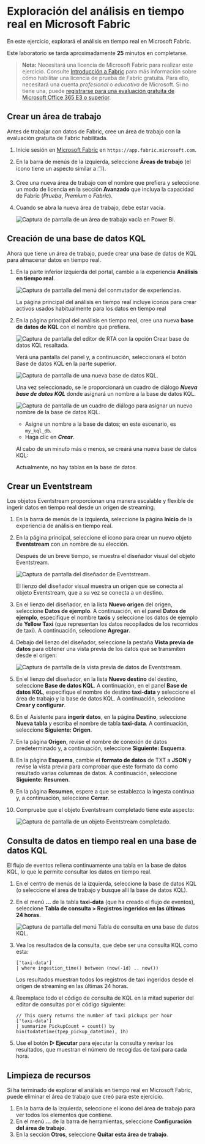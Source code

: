 # Exploración del análisis en tiempo real en Microsoft Fabric

En este ejercicio, explorará el análisis en tiempo real en Microsoft Fabric.

Este laboratorio se tarda aproximadamente **25** minutos en completarse.

> **Nota:** Necesitará una licencia de Microsoft Fabric para realizar este ejercicio. Consulte [Introducción a Fabric](https://learn.microsoft.com/fabric/get-started/fabric-trial) para más información sobre cómo habilitar una licencia de prueba de Fabric gratuita. Para ello, necesitará una cuenta *profesional* o *educativa* de Microsoft. Si no tiene una, puede [registrarse para una evaluación gratuita de Microsoft Office 365 E3 o superior](https://www.microsoft.com/microsoft-365/business/compare-more-office-365-for-business-plans).

## Crear un área de trabajo

Antes de trabajar con datos de Fabric, cree un área de trabajo con la evaluación gratuita de Fabric habilitada.

1. Inicie sesión en [Microsoft Fabric](https://app.fabric.microsoft.com) en `https://app.fabric.microsoft.com`.
2. En la barra de menús de la izquierda, seleccione **Áreas de trabajo** (el icono tiene un aspecto similar a &#128455;).
3. Cree una nueva área de trabajo con el nombre que prefiera y seleccione un modo de licencia en la sección **Avanzado** que incluya la capacidad de Fabric (*Prueba*, *Premium* o *Fabric*).
4. Cuando se abra la nueva área de trabajo, debe estar vacía.

    ![Captura de pantalla de un área de trabajo vacía en Power BI.](./images/new-workspace.png)

## Creación de una base de datos KQL

Ahora que tiene un área de trabajo, puede crear una base de datos de KQL para almacenar datos en tiempo real.

1. En la parte inferior izquierda del portal, cambie a la experiencia **Análisis en tiempo real**.

    ![Captura de pantalla del menú del conmutador de experiencias.](./images/fabric-real-time.png)

    La página principal del análisis en tiempo real incluye iconos para crear activos usados habitualmente para los datos en tiempo real

2. En la página principal del análisis en tiempo real, cree una nueva **base de datos de KQL** con el nombre que prefiera.

    ![Captura de pantalla del editor de RTA con la opción Crear base de datos KQL resaltada.](./images/create-kql-db.png)

   Verá una pantalla del panel y, a continuación, seleccionará el botón Base de datos KQL en la parte superior.

    ![Captura de pantalla de una nueva base de datos KQL.](./images/kql-database.png)

    Una vez seleccionado, se le proporcionará un cuadro de diálogo ***Nueva base de datos KQL*** donde asignará un nombre a la base de datos KQL.

    ![Captura de pantalla de un cuadro de diálogo para asignar un nuevo nombre de la base de datos KQL.](./images/name-kql-db.png)

   - Asigne un nombre a la base de datos; en este escenario, es `my_kql_db`.
   - Haga clic en ***Crear***.
  
    Al cabo de un minuto más o menos, se creará una nueva base de datos KQL:

    Actualmente, no hay tablas en la base de datos.

## Crear un Eventstream

Los objetos Eventstream proporcionan una manera escalable y flexible de ingerir datos en tiempo real desde un origen de streaming.

1. En la barra de menús de la izquierda, seleccione la página **Inicio** de la experiencia de análisis en tiempo real.
1. En la página principal, seleccione el icono para crear un nuevo objeto **Eventstream** con un nombre de su elección.

    Después de un breve tiempo, se muestra el diseñador visual del objeto Eventstream.

    ![Captura de pantalla del diseñador de Eventstream.](./images/eventstream-designer.png)

    El lienzo del diseñador visual muestra un origen que se conecta al objeto Eventstream, que a su vez se conecta a un destino.

1. En el lienzo del diseñador, en la lista **Nuevo origen** del origen, seleccione **Datos de ejemplo**. A continuación, en el panel **Datos de ejemplo**, especifique el nombre **taxis** y seleccione los datos de ejemplo de **Yellow Taxi** (que representan los datos recopilados de los recorridos de taxi). A continuación, seleccione **Agregar**.
1. Debajo del lienzo del diseñador, seleccione la pestaña **Vista previa de datos** para obtener una vista previa de los datos que se transmiten desde el origen:

    ![Captura de pantalla de la vista previa de datos de Eventstream.](./images/eventstream-preview.png)

1. En el lienzo del diseñador, en la lista **Nuevo destino** del destino, seleccione **Base de datos KQL**. A continuación, en el panel **Base de datos KQL**, especifique el nombre de destino **taxi-data** y seleccione el área de trabajo y la base de datos KQL. A continuación, seleccione **Crear y configurar**.
1. En el Asistente para **ingerir datos**, en la página **Destino**, seleccione **Nueva tabla** y escriba el nombre de tabla **taxi-data**. A continuación, seleccione **Siguiente: Origen**.
1. En la página **Origen**, revise el nombre de conexión de datos predeterminado y, a continuación, seleccione **Siguiente: Esquema**.
1. En la página **Esquema**, cambie el **formato de datos** de TXT a **JSON** y revise la vista previa para comprobar que este formato da como resultado varias columnas de datos. A continuación, seleccione **Siguiente: Resumen**.
1. En la página **Resumen**, espere a que se establezca la ingesta continua y, a continuación, seleccione **Cerrar**.
1. Compruebe que el objeto Eventstream completado tiene este aspecto:

    ![Captura de pantalla de un objeto Eventstream completado.](./images/complete-eventstream.png)

## Consulta de datos en tiempo real en una base de datos KQL

El flujo de eventos rellena continuamente una tabla en la base de datos KQL, lo que le permite consultar los datos en tiempo real.

1. En el centro de menús de la izquierda, seleccione la base de datos KQL (o seleccione el área de trabajo y busque allí la base de datos KQL).
1. En el menú **...** de la tabla **taxi-data** (que ha creado el flujo de eventos), seleccione **Tabla de consulta > Registros ingeridos en las últimas 24 horas**.

    ![Captura de pantalla del menú Tabla de consulta en una base de datos KQL.](./images/kql-query.png)

1. Vea los resultados de la consulta, que debe ser una consulta KQL como esta:

    ```kql
    ['taxi-data']
    | where ingestion_time() between (now(-1d) .. now())
    ```

    Los resultados muestran todos los registros de taxi ingeridos desde el origen de streaming en las últimas 24 horas.

1. Reemplace todo el código de consulta de KQL en la mitad superior del editor de consultas por el código siguiente:

    ```kql
    // This query returns the number of taxi pickups per hour
    ['taxi-data']
    | summarize PickupCount = count() by bin(todatetime(tpep_pickup_datetime), 1h)
    ```

1. Use el botón **&#9655; Ejecutar** para ejecutar la consulta y revisar los resultados, que muestran el número de recogidas de taxi para cada hora.

## Limpieza de recursos

Si ha terminado de explorar el análisis en tiempo real en Microsoft Fabric, puede eliminar el área de trabajo que creó para este ejercicio.

1. En la barra de la izquierda, seleccione el icono del área de trabajo para ver todos los elementos que contiene.
2. En el menú **...** de la barra de herramientas, seleccione **Configuración del área de trabajo**.
3. En la sección **Otros**, seleccione **Quitar esta área de trabajo**.
